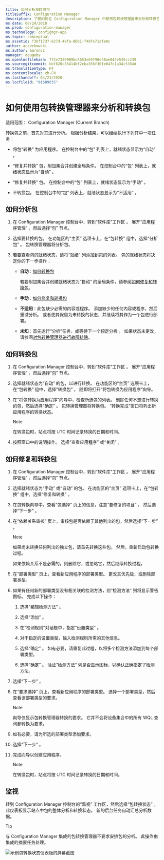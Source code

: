 ```yaml
---
title: 如何分析和转换包
titleSuffix: Configuration Manager
description: 了解如何在 Configuration Manager 中使用包转换管理器来分析和转换包。
ms.date: 08/24/2018
ms.prod: configuration-manager
ms.technology: configmgr-app
ms.topic: conceptual
ms.assetid: f3bf1737-827d-48fa-8bb1-f48fe71afe0c
author: aczechowski
ms.author: aaroncz
manager: dougeby
ms.openlocfilehash: f72e7330909bc5653e69790e38ae043e539cc239
ms.sourcegitcommit: bbf820c35414bf2cba356f30fe047c1a34c5384d
ms.translationtype: HT
ms.contentlocale: zh-CN
ms.lasthandoff: 04/21/2020
ms.locfileid: "81689035"
---
```

# <a name="how-to-analyze-and-convert-packages-with-package-conversion-manager"></a>如何使用包转换管理器来分析和转换包

适用范围：  Configuration Manager (Current Branch)

<!--1357861-->

转换包之前，首先对其进行分析。 根据分析结果，可以继续执行下列其中一项任务：

- 将包“转换”  为应用程序。 在控制台中的“包”  列表上，就绪状态显示为“自动”  。  

- “修复并转换”  包，附加集合并创建全局条件。 在控制台中的“包”  列表上，就绪状态显示为“自动”  。  

- “修复并转换”  包。 在控制台中的“包”  列表上，就绪状态显示为“手动”  。  

- 不转换包。 在控制台中的“包”  列表上，就绪状态显示为“不适用”  。  



## <a name="how-to-analyze-packages"></a><a name="bkmk_analyze"></a> 如何分析包

1. 在 Configuration Manager 控制台中，转到“软件库”工作区  。 展开“应用程序管理”  ，然后选择“包”  节点。  

2. 选择要转换的包。 在功能区的“主页”  选项卡上，在“包转换”  组中，选择“分析包”  。 包转换管理器将分析包。  

3. 若要查看包的就绪状态，请将“就绪”  列添加到包的列表。 包的就绪状态将决定你的下一步操作：  

    - **自动**：[如何转换包](#bkmk_convert)  

        若要附加集合并创建就绪状态为“自动”  的全局条件，请参阅[如何修复和转换包](#bkmk_fix)。  

    - **手动**：[如何修复和转换包](#bkmk_fix)

    - **不适用**：此包缺少必需的内容或程序。 添加缺少的任何内容或程序，然后重试分析。 或者使其保留为未转换的状态，并继续将其作为一个包进行部署。  

    - **未知**：首先运行“分析”任务，或等待下一个预定分析  。 如果状态未更改，请参阅[对包转换管理器进行故障排除](troubleshoot-pcm.md)。<!-- SCCMDocs#2044 -->

## <a name="how-to-convert-packages"></a><a name="bkmk_convert"></a> 如何转换包

1. 在 Configuration Manager 控制台中，转到“软件库”工作区  。 展开“应用程序管理”  ，然后选择“包”  节点。  

2. 选择就绪状态为“自动”  的包，以进行转换。 在功能区的“主页”  选项卡上，在“包转换”  组中，选择“转换包”  。 随即将打开“将包转换为应用程序”向导。  

3. 在“将包转换为应用程序”向导中，检查所选包的列表。 删除任何不想进行转换的包，然后选择“确定”  。 包转换管理器将转换包。 “转换完成”窗口将列出新应用程序的转换状态。  

    > [!Note]  
    > 在转换包时，站点将按 UTC 时间记录转换的日期和时间。  

4. 按照窗口中的说明操作。 选择“查看应用程序”  或“关闭”  。  



## <a name="how-to-fix-and-convert-packages"></a><a name="bkmk_fix"></a> 如何修复和转换包

1. 在 Configuration Manager 控制台中，转到“软件库”工作区  。 展开“应用程序管理”  ，然后选择“包”  节点。  

2. 选择就绪状态为“手动”  或“自动”  的包。 在功能区的“主页”  选项卡上，在“包转换”  组中，选择“修复和转换”  。  

3. 在包转换向导中，查看“包选择”  页上的信息，注意“要修复的项目”  。 然后选择“下一步”  。  

4. 在“依赖关系审核”  页上，审核包是否依赖于其他列出的包，然后选择“下一步”  。  

    > [!Note]  
    > 如果尚未转换任何列出的独立包，请首先转换这些包。 然后，重新启动包转换过程。  
    >  
    > 如果依赖关系不是必需的，则删除它，或忽略它，然后继续转换过程。  

5. 在“部署类型”  页上，查看新应用程序的部署类型。 更改其优先级，或删除部署类型。  

6. 如果有任何新的部署类型没有相关联的检测方法，则“检测方法”  列将显示警告图标。 完成以下操作：  

    1. 选择“编辑检测方法”  。  

    2. 选择“添加”  。  

    3. 在“检测规则”对话框中，指定“设置类型”  。  

    4. 对于指定的设置类型，输入检测规则所需的其他信息。  

    5. 选择“确定”  。 如有必要，请重复此过程，以将多个检测方法添加到每个部署类型。  

    6. 选择“确定”  。 验证“检测方法”  列是否显示图标，以确认正确指定了检测方法。  

7. 选择“下一步”  。  

8. 在“要求选择”  页上，查看新应用程序的部署类型。 选择一个部署类型，然后查看该部署类型的要求。  

    > [!Note]  
    > 向导仅显示包转换管理器转换的要求。 它并不会将设备集合中的所有 WQL 查询都转换为要求。  

9. 如有必要，请为所选的部署类型添加要求。  

10. 选择“下一步”  。  

11. 完成向导以创建应用程序。  

    > [!Note]  
    > 在转换包时，站点将按 UTC 时间记录转换的日期和时间。  



## <a name="monitor"></a><a name="bkmk_monitor"></a> 监视

转到 Configuration Manager 控制台的“监视”  工作区，然后选择“包转换状态”  。 此仪表板显示站点中包的整体分析和转换状态。 新的后台任务自动汇总分析数据。

> [!Tip]  
> 与 Configuration Manager 集成的包转换管理器不要求安排包的分析。 此操作由集成的摘要任务处理。

![示例包转换状态仪表板的屏幕截图](media/1357861-pcm-dashboard.png)

